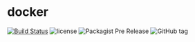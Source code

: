 # docker

[![Build
Status](https://travis-ci.org/duckty/docker.svg?branch=master)](https://travis-ci.org/duckty/docker)
![license](https://img.shields.io/github/license/mashape/apistatus.svg)
![Packagist Pre
Release](https://img.shields.io/packagist/vpre/symfony/symfony.svg)
![GitHub tag](https://img.shields.io/github/tag/expressjs/express.svg)


